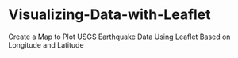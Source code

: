 # Visualizing-Data-with-Leaflet
Create a Map to Plot USGS Earthquake Data Using Leaflet Based on Longitude and Latitude
